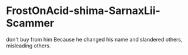 # FrostOnAcid-shima-SarnaxLii-Scammer
don't buy from him Because he changed his name and slandered others, misleading others.
